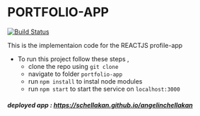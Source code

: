 # PORTFOLIO-APP 
[![Build Status](https://travis-ci.org/schellakan/ang-profile-app.svg?branch=master)](https://travis-ci.org/schellakan/angelinchellakan)

This is the implementaion code for the REACTJS profile-app
- To run this project follow these steps , 
  - clone the repo using `git clone`
  - navigate to folder `portfolio-app`
  - run `npm install` to instal node modules
  - run `npm start` to start the service on `localhost:3000`
    
##### deployed app : https://schellakan.github.io/angelinchellakan
